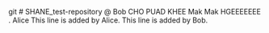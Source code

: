 git # SHANE_test-repository @ Bob
CHO PUAD KHEE Mak Mak
HGEEEEEEE
.
Alice
This line is added by Alice.
This line is added by Bob.